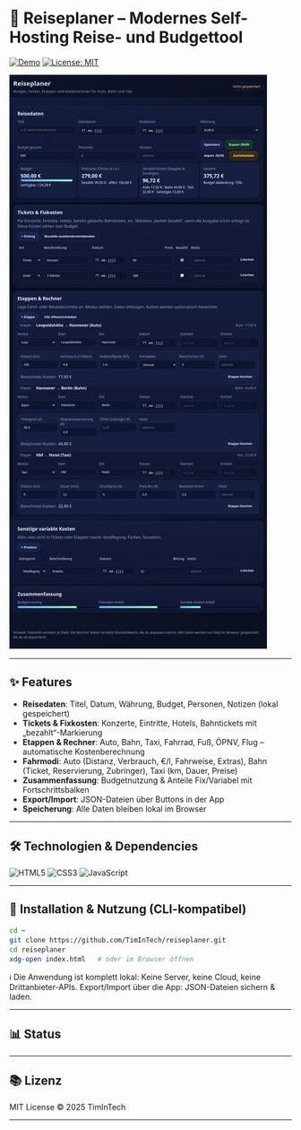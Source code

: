 # 🧳 Reiseplaner – Modernes Self-Hosting Reise- und Budgettool

[![Demo](https://img.shields.io/badge/live-demo-blue?logo=githubpages)](https://timintech.github.io/reiseplaner/)
[![License: MIT](https://img.shields.io/badge/license-MIT-green.svg)](LICENSE)
<!-- Build Status Badge: Wird automatisch ergänzt, falls Workflow vorhanden -->

[![Reiseplaner – Demo-Screenshot](assets/screenshots/Reiseplaner.jpeg)](https://timintech.github.io/reiseplaner/ "Zur Live-Demo")

---

## ✨ Features

- **Reisedaten**: Titel, Datum, Währung, Budget, Personen, Notizen (lokal gespeichert)
- **Tickets & Fixkosten**: Konzerte, Eintritte, Hotels, Bahntickets mit „bezahlt“-Markierung
- **Etappen & Rechner**: Auto, Bahn, Taxi, Fahrrad, Fuß, ÖPNV, Flug – automatische Kostenberechnung
- **Fahrmodi**: Auto (Distanz, Verbrauch, €/l, Fahrweise, Extras), Bahn (Ticket, Reservierung, Zubringer), Taxi (km, Dauer, Preise)
- **Zusammenfassung**: Budgetnutzung & Anteile Fix/Variabel mit Fortschrittsbalken
- **Export/Import**: JSON-Dateien über Buttons in der App
- **Speicherung**: Alle Daten bleiben lokal im Browser

---

## 🛠️ Technologien & Dependencies

<!-- Ergänze die Badges je nach package.json -->
![HTML5](https://img.shields.io/badge/HTML5-E34F26?logo=html5&logoColor=white)
![CSS3](https://img.shields.io/badge/CSS3-1572B6?logo=css3&logoColor=white)
![JavaScript](https://img.shields.io/badge/JavaScript-ES6+-F7DF1E?logo=javascript&logoColor=black)
<!-- Beispiel für React/Node/TypeScript, falls vorhanden:
![React](https://img.shields.io/badge/React-18.2.0-61DAFB?logo=react&logoColor=black)
![Node.js](https://img.shields.io/badge/Node.js-20.x-339933?logo=node.js&logoColor=white)
![TypeScript](https://img.shields.io/badge/TypeScript-5.2-3178C6?logo=typescript&logoColor=white)
-->
<!-- Ergänze weitere Badges für genutzte Libraries -->

---

## 🚀 Installation & Nutzung (CLI-kompatibel)

```bash
cd ~
git clone https://github.com/TimInTech/reiseplaner.git
cd reiseplaner
xdg-open index.html   # oder im Browser öffnen
```

ℹ️ Die Anwendung ist komplett lokal: Keine Server, keine Cloud, keine Drittanbieter-APIs.
Export/Import über die App: JSON-Dateien sichern & laden.

---

## 📊 Status

<!-- Beispiel-Build-Badge, automatisch ergänzt bei vorhandenem Workflow -->
<!--
[![Build Status](https://img.shields.io/github/actions/workflow/status/TimInTech/reiseplaner/build.yml?branch=main)](https://github.com/TimInTech/reiseplaner/actions)
-->

---

## 📚 Lizenz

MIT License © 2025 TimInTech

---